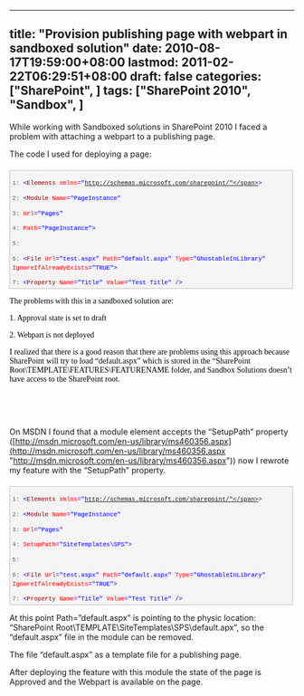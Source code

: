 
---
title: "Provision publishing page with webpart in sandboxed solution"
date: 2010-08-17T19:59:00+08:00
lastmod: 2011-02-22T06:29:51+08:00
draft: false
categories: ["SharePoint", ]
tags: ["SharePoint 2010", "Sandbox", ]
---


While working with Sandboxed solutions in SharePoint 2010 I faced a problem with attaching a webpart to a publishing page.

The code I used for deploying a page:


<div style="border-bottom: silver 1px solid; text-align: left; border-left: silver 1px solid; padding-bottom: 4px; line-height: 12pt; background-color: #f4f4f4; margin: 20px 0px 10px; padding-left: 4px; width: 97.5%; padding-right: 4px; font-family: 'Courier New', courier, monospace; direction: ltr; max-height: 200px; font-size: 8pt; overflow: auto; border-top: silver 1px solid; cursor: text; border-right: silver 1px solid; padding-top: 4px" id="codeSnippetWrapper">
  <div style="border-bottom-style: none; text-align: left; padding-bottom: 0px; line-height: 12pt; border-right-style: none; background-color: #f4f4f4; padding-left: 0px; width: 100%; padding-right: 0px; font-family: 'Courier New', courier, monospace; direction: ltr; border-top-style: none; color: black; font-size: 8pt; border-left-style: none; overflow: visible; padding-top: 0px" id="codeSnippet">
    

<span style="color: #606060" id="lnum1">   1:</span> <span style="color: #0000ff"><</span><span style="color: #800000">Elements</span> <span style="color: #ff0000">xmlns</span><span style="color: #0000ff">="http://schemas.microsoft.com/sharepoint/"</span><span style="color: #0000ff">></span>

<span style="color: #606060" id="lnum2">   2:</span>   <span style="color: #0000ff"><</span><span style="color: #800000">Module</span> <span style="color: #ff0000">Name</span><span style="color: #0000ff">="PageInstance"</span>

<span style="color: #606060" id="lnum3">   3:</span>         <span style="color: #ff0000">Url</span><span style="color: #0000ff">="Pages"</span>

<span style="color: #606060" id="lnum4">   4:</span>         <span style="color: #ff0000">Path</span><span style="color: #0000ff">="PageInstance"</span><span style="color: #0000ff">></span>

<span style="color: #606060" id="lnum5">   5:</span>  

<span style="color: #606060" id="lnum6">   6:</span>     <span style="color: #0000ff"><</span><span style="color: #800000">File</span> <span style="color: #ff0000">Url</span><span style="color: #0000ff">="test.aspx"</span> <span style="color: #ff0000">Path</span><span style="color: #0000ff">="default.aspx"</span> <span style="color: #ff0000">Type</span><span style="color: #0000ff">="GhostableInLibrary"</span> <span style="color: #ff0000">IgnoreIfAlreadyExists</span><span style="color: #0000ff">="TRUE"</span><span style="color: #0000ff">></span>

<span style="color: #606060" id="lnum7">   7:</span>       <span style="color: #0000ff"><</span><span style="color: #800000">Property</span> <span style="color: #ff0000">Name</span><span style="color: #0000ff">="Title"</span> <span style="color: #ff0000">Value</span><span style="color: #0000ff">="Test Title"</span> <span style="color: #0000ff">/></span>

<span style="color: #606060" id="lnum8">   8:</span>       <span style="color: #0000ff"><</span><span style="color: #800000">Property</span> <span style="color: #ff0000">Name</span><span style="color: #0000ff">="PublishingPageLayout"</span> <span style="color: #ff0000">Value</span><span style="color: #0000ff">="~SiteCollection/_catalogs/masterpage/customLayout.aspx, My Custom Layout"</span> <span style="color: #0000ff">/></span>

<span style="color: #606060" id="lnum9">   9:</span>       <span style="color: #0000ff"><</span><span style="color: #800000">Property</span> <span style="color: #ff0000">Name</span><span style="color: #0000ff">="ContentType"</span> <span style="color: #ff0000">Value</span><span style="color: #0000ff">="$Resources:cmscore,contenttype_pagelayout_name;"</span> <span style="color: #0000ff">/></span>

<span style="color: #606060" id="lnum10">  10:</span>       <span style="color: #0000ff"><</span><span style="color: #800000">Property</span> <span style="color: #ff0000">Name</span><span style="color: #0000ff">="PublishingPreviewImage"</span> <span style="color: #ff0000">Value</span><span style="color: #0000ff">="~SiteCollection/_catalogs/masterpage/$Resources:core,Culture;/Preview Images/ArticleLinks.png, ~SiteCollection/_catalogs/masterpage/$Resources:core,Culture;/Preview Images/ArticleLinks.png"</span> <span style="color: #0000ff">/></span>

<span style="color: #606060" id="lnum11">  11:</span>       <span style="color: #0000ff"><</span><span style="color: #800000">Property</span> <span style="color: #ff0000">Name</span><span style="color: #0000ff">="PublishingAssociatedContentType"</span> <span style="color: #ff0000">Value</span><span style="color: #0000ff">=";#CustomLayout - CustomPages;#0x010100C568DB52D9D0A14D9B2FDCC96666E9F2007948130EC3DB064584E219954237AF3900242457EFB8B24247815D688C526CD44D00AC43246F7BB54A1389CAF0BEC1C1AEE4;#"</span><span style="color: #0000ff">/></span>

<span style="color: #606060" id="lnum12">  12:</span>       <span style="color: #0000ff"><</span><span style="color: #800000">AllUsersWebPart</span> <span style="color: #ff0000">WebPartOrder</span><span style="color: #0000ff">="1"</span> <span style="color: #ff0000">WebPartZoneID</span><span style="color: #0000ff">="Main"</span><span style="color: #0000ff">></span>

<span style="color: #606060" id="lnum13">  13:</span>       <span style="color: #0000ff"><!</span>[CDATA[

<span style="color: #606060" id="lnum14">  14:</span>       <span style="color: #0000ff"><</span><span style="color: #800000">webParts</span><span style="color: #0000ff">></span>

<span style="color: #606060" id="lnum15">  15:</span>         <span style="color: #0000ff"><</span><span style="color: #800000">webPart</span> <span style="color: #ff0000">xmlns</span><span style="color: #0000ff">="http://schemas.microsoft.com/WebPart/v3"</span><span style="color: #0000ff">></span>

<span style="color: #606060" id="lnum16">  16:</span>           <span style="color: #0000ff"><</span><span style="color: #800000">metaData</span><span style="color: #0000ff">></span>

<span style="color: #606060" id="lnum17">  17:</span>             <span style="color: #0000ff"><</span><span style="color: #800000">type</span> <span style="color: #ff0000">name</span><span style="color: #0000ff">="CustomLayout.SandboxedVisualWebPart1.SandboxedVisualWebPart1, CustomLayout, Version=1.0.0.0, Culture=neutral, PublicKeyToken=9242a569ebe2d353"</span> <span style="color: #0000ff">/></span>

<span style="color: #606060" id="lnum18">  18:</span>             <span style="color: #0000ff"><</span><span style="color: #800000">importErrorMessage</span><span style="color: #0000ff">></span>$Resources:core,ImportErrorMessage;<span style="color: #0000ff"></</span><span style="color: #800000">importErrorMessage</span><span style="color: #0000ff">></span>

<span style="color: #606060" id="lnum19">  19:</span>             <span style="color: #0000ff"><</span><span style="color: #800000">Solution</span> <span style="color: #ff0000">SolutionId</span><span style="color: #0000ff">="245ba111-9620-424c-9a8f-9eceaa2d33c6"</span> <span style="color: #ff0000">xmlns</span><span style="color: #0000ff">="http://schemas.microsoft.com/sharepoint/"</span> <span style="color: #0000ff">/></span>

<span style="color: #606060" id="lnum20">  20:</span>           <span style="color: #0000ff"></</span><span style="color: #800000">metaData</span><span style="color: #0000ff">></span>

<span style="color: #606060" id="lnum21">  21:</span>           <span style="color: #0000ff"><</span><span style="color: #800000">data</span><span style="color: #0000ff">></span>

<span style="color: #606060" id="lnum22">  22:</span>             <span style="color: #0000ff"><</span><span style="color: #800000">properties</span><span style="color: #0000ff">></span>

<span style="color: #606060" id="lnum23">  23:</span>               <span style="color: #0000ff"><</span><span style="color: #800000">property</span> <span style="color: #ff0000">name</span><span style="color: #0000ff">="Title"</span> <span style="color: #ff0000">type</span><span style="color: #0000ff">="string"</span><span style="color: #0000ff">></span>SandboxedVisualWebPart1<span style="color: #0000ff"></</span><span style="color: #800000">property</span><span style="color: #0000ff">></span>

<span style="color: #606060" id="lnum24">  24:</span>               <span style="color: #0000ff"><</span><span style="color: #800000">property</span> <span style="color: #ff0000">name</span><span style="color: #0000ff">="Description"</span> <span style="color: #ff0000">type</span><span style="color: #0000ff">="string"</span><span style="color: #0000ff">></span>My custom sandbox web part<span style="color: #0000ff"></</span><span style="color: #800000">property</span><span style="color: #0000ff">></span>

<span style="color: #606060" id="lnum25">  25:</span>             <span style="color: #0000ff"></</span><span style="color: #800000">properties</span><span style="color: #0000ff">></span>

<span style="color: #606060" id="lnum26">  26:</span>           <span style="color: #0000ff"></</span><span style="color: #800000">data</span><span style="color: #0000ff">></span>

<span style="color: #606060" id="lnum27">  27:</span>         <span style="color: #0000ff"></</span><span style="color: #800000">webPart</span><span style="color: #0000ff">></span>

<span style="color: #606060" id="lnum28">  28:</span>       <span style="color: #0000ff"></</span><span style="color: #800000">webParts</span><span style="color: #0000ff">></span>     

<span style="color: #606060" id="lnum29">  29:</span>       ]]<span style="color: #0000ff">></span>

<span style="color: #606060" id="lnum30">  30:</span>       <span style="color: #0000ff"></</span><span style="color: #800000">AllUsersWebPart</span><span style="color: #0000ff">></span>

<span style="color: #606060" id="lnum31">  31:</span>     <span style="color: #0000ff"></</span><span style="color: #800000">File</span><span style="color: #0000ff">></span>

<span style="color: #606060" id="lnum32">  32:</span>   <span style="color: #0000ff"></</span><span style="color: #800000">Module</span><span style="color: #0000ff">></span>

<span style="color: #606060" id="lnum33">  33:</span> <span style="color: #0000ff"></</span><span style="color: #800000">Elements</span><span style="color: #0000ff">></span>

</div>
</div>



 <span style="color: blue"><font style="background-color: #ffffff" color="#000000" face="Verdana"></font></span> <span style="color: blue"><font style="background-color: #ffffff" color="#000000" face="Verdana">The problems with this in a sandboxed solution are:</font></span>

<span style="color: blue"><font style="background-color: #ffffff" color="#000000" face="Verdana"></font></span>



<span style="color: blue"><font style="background-color: #ffffff" color="#000000" face="Verdana">1. Approval state is set to draft</font></span>

<span style="color: blue"><font style="background-color: #ffffff" color="#000000" face="Verdana">2. Webpart is not deployed</font></span>

<span style="color: blue"><font style="background-color: #ffffff" color="#000000" face="Verdana"></font></span>



<span style="color: blue"><font style="background-color: #ffffff" color="#000000" face="Verdana">I realized that there is a good reason that there are problems using this approach because SharePoint will try to load “default.aspx” which is stored in the “SharePoint Root\TEMPLATE\FEATURES\FEATURENAME folder, and Sandbox Solutions doesn’t have access to the SharePoint root.</font></span>

<span style="color: blue"><font style="background-color: #ffffff" color="#000000" face="Verdana"></font></span> 

<span style="color: blue"><font style="background-color: #ffffff" color="#000000" face="Verdana"></font></span> 

On MSDN I found that a module element accepts the “SetupPath” property ([http://msdn.microsoft.com/en-us/library/ms460356.aspx](http://msdn.microsoft.com/en-us/library/ms460356.aspx "http://msdn.microsoft.com/en-us/library/ms460356.aspx")) now I rewrote my feature with the “SetupPath” property.


<div style="border-bottom: silver 1px solid; text-align: left; border-left: silver 1px solid; padding-bottom: 4px; line-height: 12pt; background-color: #f4f4f4; margin: 20px 0px 10px; padding-left: 4px; width: 97.5%; padding-right: 4px; font-family: 'Courier New', courier, monospace; direction: ltr; max-height: 200px; font-size: 8pt; overflow: auto; border-top: silver 1px solid; cursor: text; border-right: silver 1px solid; padding-top: 4px" id="codeSnippetWrapper">
  <div style="border-bottom-style: none; text-align: left; padding-bottom: 0px; line-height: 12pt; border-right-style: none; background-color: #f4f4f4; padding-left: 0px; width: 100%; padding-right: 0px; font-family: 'Courier New', courier, monospace; direction: ltr; border-top-style: none; color: black; font-size: 8pt; border-left-style: none; overflow: visible; padding-top: 0px" id="codeSnippet">
    

<span style="color: #606060" id="lnum1">   1:</span> <span style="color: #0000ff"><</span><span style="color: #800000">Elements</span> <span style="color: #ff0000">xmlns</span><span style="color: #0000ff">="http://schemas.microsoft.com/sharepoint/"</span><span style="color: #0000ff">></span>

<span style="color: #606060" id="lnum2">   2:</span>   <span style="color: #0000ff"><</span><span style="color: #800000">Module</span> <span style="color: #ff0000">Name</span><span style="color: #0000ff">="PageInstance"</span>

<span style="color: #606060" id="lnum3">   3:</span>         <span style="color: #ff0000">Url</span><span style="color: #0000ff">="Pages"</span>

<span style="color: #606060" id="lnum4">   4:</span>         <span style="color: #ff0000">SetupPath</span><span style="color: #0000ff">="SiteTemplates\SPS"</span><span style="color: #0000ff">></span> <span style="color: #008000"><!-- Important for sandboxed solution!!! path in file element is using this path for finding location --></span>

<span style="color: #606060" id="lnum5">   5:</span>  

<span style="color: #606060" id="lnum6">   6:</span>     <span style="color: #0000ff"><</span><span style="color: #800000">File</span> <span style="color: #ff0000">Url</span><span style="color: #0000ff">="test.aspx"</span> <span style="color: #ff0000">Path</span><span style="color: #0000ff">="default.aspx"</span> <span style="color: #ff0000">Type</span><span style="color: #0000ff">="GhostableInLibrary"</span> <span style="color: #ff0000">IgnoreIfAlreadyExists</span><span style="color: #0000ff">="TRUE"</span><span style="color: #0000ff">></span>

<span style="color: #606060" id="lnum7">   7:</span>       <span style="color: #0000ff"><</span><span style="color: #800000">Property</span> <span style="color: #ff0000">Name</span><span style="color: #0000ff">="Title"</span> <span style="color: #ff0000">Value</span><span style="color: #0000ff">="Test Title"</span> <span style="color: #0000ff">/></span>

<span style="color: #606060" id="lnum8">   8:</span>       <span style="color: #0000ff"><</span><span style="color: #800000">Property</span> <span style="color: #ff0000">Name</span><span style="color: #0000ff">="PublishingPageLayout"</span> <span style="color: #ff0000">Value</span><span style="color: #0000ff">="~SiteCollection/_catalogs/masterpage/customLayout.aspx, My Custom Layout"</span> <span style="color: #0000ff">/></span>

<span style="color: #606060" id="lnum9">   9:</span>       <span style="color: #0000ff"><</span><span style="color: #800000">Property</span> <span style="color: #ff0000">Name</span><span style="color: #0000ff">="ContentType"</span> <span style="color: #ff0000">Value</span><span style="color: #0000ff">="$Resources:cmscore,contenttype_pagelayout_name;"</span> <span style="color: #0000ff">/></span>

<span style="color: #606060" id="lnum10">  10:</span>       <span style="color: #0000ff"><</span><span style="color: #800000">Property</span> <span style="color: #ff0000">Name</span><span style="color: #0000ff">="PublishingPreviewImage"</span> <span style="color: #ff0000">Value</span><span style="color: #0000ff">="~SiteCollection/_catalogs/masterpage/$Resources:core,Culture;/Preview Images/ArticleLinks.png, ~SiteCollection/_catalogs/masterpage/$Resources:core,Culture;/Preview Images/ArticleLinks.png"</span> <span style="color: #0000ff">/></span>

<span style="color: #606060" id="lnum11">  11:</span>       <span style="color: #0000ff"><</span><span style="color: #800000">Property</span> <span style="color: #ff0000">Name</span><span style="color: #0000ff">="PublishingAssociatedContentType"</span> <span style="color: #ff0000">Value</span><span style="color: #0000ff">=";#CustomLayout - CustomPages;#0x010100C568DB52D9D0A14D9B2FDCC96666E9F2007948130EC3DB064584E219954237AF3900242457EFB8B24247815D688C526CD44D00AC43246F7BB54A1389CAF0BEC1C1AEE4;#"</span><span style="color: #0000ff">/></span>

<span style="color: #606060" id="lnum12">  12:</span>       <span style="color: #0000ff"><</span><span style="color: #800000">AllUsersWebPart</span> <span style="color: #ff0000">WebPartOrder</span><span style="color: #0000ff">="1"</span> <span style="color: #ff0000">WebPartZoneID</span><span style="color: #0000ff">="Main"</span><span style="color: #0000ff">></span>

<span style="color: #606060" id="lnum13">  13:</span>       <span style="color: #0000ff"><!</span>[CDATA[

<span style="color: #606060" id="lnum14">  14:</span>       <span style="color: #0000ff"><</span><span style="color: #800000">webParts</span><span style="color: #0000ff">></span>

<span style="color: #606060" id="lnum15">  15:</span>         <span style="color: #0000ff"><</span><span style="color: #800000">webPart</span> <span style="color: #ff0000">xmlns</span><span style="color: #0000ff">="http://schemas.microsoft.com/WebPart/v3"</span><span style="color: #0000ff">></span>

<span style="color: #606060" id="lnum16">  16:</span>           <span style="color: #0000ff"><</span><span style="color: #800000">metaData</span><span style="color: #0000ff">></span>

<span style="color: #606060" id="lnum17">  17:</span>             <span style="color: #0000ff"><</span><span style="color: #800000">type</span> <span style="color: #ff0000">name</span><span style="color: #0000ff">="CustomLayout.SandboxedVisualWebPart1.SandboxedVisualWebPart1, CustomLayout, Version=1.0.0.0, Culture=neutral, PublicKeyToken=9242a569ebe2d353"</span> <span style="color: #0000ff">/></span>

<span style="color: #606060" id="lnum18">  18:</span>             <span style="color: #0000ff"><</span><span style="color: #800000">importErrorMessage</span><span style="color: #0000ff">></span>$Resources:core,ImportErrorMessage;<span style="color: #0000ff"></</span><span style="color: #800000">importErrorMessage</span><span style="color: #0000ff">></span>

<span style="color: #606060" id="lnum19">  19:</span>             <span style="color: #0000ff"><</span><span style="color: #800000">Solution</span> <span style="color: #ff0000">SolutionId</span><span style="color: #0000ff">="245ba111-9620-424c-9a8f-9eceaa2d33c6"</span> <span style="color: #ff0000">xmlns</span><span style="color: #0000ff">="http://schemas.microsoft.com/sharepoint/"</span> <span style="color: #0000ff">/></span>

<span style="color: #606060" id="lnum20">  20:</span>           <span style="color: #0000ff"></</span><span style="color: #800000">metaData</span><span style="color: #0000ff">></span>

<span style="color: #606060" id="lnum21">  21:</span>           <span style="color: #0000ff"><</span><span style="color: #800000">data</span><span style="color: #0000ff">></span>

<span style="color: #606060" id="lnum22">  22:</span>             <span style="color: #0000ff"><</span><span style="color: #800000">properties</span><span style="color: #0000ff">></span>

<span style="color: #606060" id="lnum23">  23:</span>               <span style="color: #0000ff"><</span><span style="color: #800000">property</span> <span style="color: #ff0000">name</span><span style="color: #0000ff">="Title"</span> <span style="color: #ff0000">type</span><span style="color: #0000ff">="string"</span><span style="color: #0000ff">></span>SandboxedVisualWebPart1<span style="color: #0000ff"></</span><span style="color: #800000">property</span><span style="color: #0000ff">></span>

<span style="color: #606060" id="lnum24">  24:</span>               <span style="color: #0000ff"><</span><span style="color: #800000">property</span> <span style="color: #ff0000">name</span><span style="color: #0000ff">="Description"</span> <span style="color: #ff0000">type</span><span style="color: #0000ff">="string"</span><span style="color: #0000ff">></span>My custom sandbox web part<span style="color: #0000ff"></</span><span style="color: #800000">property</span><span style="color: #0000ff">></span>

<span style="color: #606060" id="lnum25">  25:</span>             <span style="color: #0000ff"></</span><span style="color: #800000">properties</span><span style="color: #0000ff">></span>

<span style="color: #606060" id="lnum26">  26:</span>           <span style="color: #0000ff"></</span><span style="color: #800000">data</span><span style="color: #0000ff">></span>

<span style="color: #606060" id="lnum27">  27:</span>         <span style="color: #0000ff"></</span><span style="color: #800000">webPart</span><span style="color: #0000ff">></span>

<span style="color: #606060" id="lnum28">  28:</span>       <span style="color: #0000ff"></</span><span style="color: #800000">webParts</span><span style="color: #0000ff">></span>     

<span style="color: #606060" id="lnum29">  29:</span>       ]]<span style="color: #0000ff">></span>

<span style="color: #606060" id="lnum30">  30:</span>       <span style="color: #0000ff"></</span><span style="color: #800000">AllUsersWebPart</span><span style="color: #0000ff">></span>

<span style="color: #606060" id="lnum31">  31:</span>     <span style="color: #0000ff"></</span><span style="color: #800000">File</span><span style="color: #0000ff">></span>

<span style="color: #606060" id="lnum32">  32:</span>   <span style="color: #0000ff"></</span><span style="color: #800000">Module</span><span style="color: #0000ff">></span>

</div>
</div>



At this point Path=”default.aspx” is pointing to the physic location: “SharePoint Root\TEMPLATE\SiteTemplates\SPS\default.apx”, so the “default.aspx” file in the module can be removed.

The file “default.aspx” as a template file for a publishing page.

After deploying the feature with this module the state of the page is Approved and the Webpart is available on the page.

